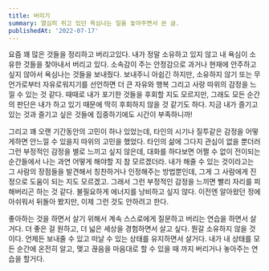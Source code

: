 ```yaml
---
title: 버리기
summary: 열심히 쥐고 있던 욕심나는 일을 놓아주면서 쓴 글.
publishedAt: '2022-07-17'
---
```


요즘 꽤 많은 것들을 정리하고 버리고있다. 내가 정말 소유하고 있지 않고 내 욕심이 소유한 것들을 찾아내서 버리고 있다. 소속감이 주는 안정감으로 과거나 현재에 안주하고 싶지 않아서 욕심나는 것들을 보내줬다. 보내주니 아쉽긴 하지만, 소유하지 않기 또는 무언가로부터 자유로워지기를 선언하면 더 큰 자유와 행복 그리고 사랑 따위의 감정을 느낄 수 있는 것 같다. 때때로 내가 포기한 것들을 후회할 지도 모르지만, 그래도 모든 순간의 판단은 내가 하고 있기 때문에 딱히 후회하지 않을 것 같기도 하다. 지금 내가 즐기고 있는 것과 즐기고 싶은 것들에 집중하기에도 시간이 부족하니까!

그리고 꽤 오랜 기간동안의 고민이 하나 있었는데, 타인의 시기나 질투같은 감정을 어떻게하면 안느낄 수 있을지 따위의 고민을 했었다. 타인의 삶에 그다지 관심이 없을 뿐더러 그런 부정적인 감정을 별로 느끼고 싶지 않은데, 대화를 하다보면 어쩔 수 없이 전이되는 순간들에서 나는 과연 어떻게 해야할 지 참 모르겠더라. 내가 해줄 수 있는 것이라고는 그 사람의 장점들을 발견해서 칭찬하거나 인정해주는 방법뿐인데, 그게 그 사람에게 진정으로 도움이 되는 지도 모르겠고. 그래서 그런 부정적인 감정을 느끼면 빨리 자리를 피해버리곤 하는 것 같다. 불필요하게 에너지를 낭비하고 싶지 않다. 이전엔 알아왔던 정에 아쉬워서 뒤돌아 봤지만, 이제 그런 것도 안하려고 한다.

좋아하는 것을 하면서 살기 위해서 계속 스스로에게 질문하고 버리는 연습을 하면서 살거다. 더 좋은 걸 원하고, 더 넓은 세상을 경험하면서 살고 싶다. 뭔갈 소유하지 않을 것이다. 언제든 보내줄 수 있고 떠날 수 있는 상태를 유지하면서 살거다. 내가 내 상태를 모든 순간에 온전히 알고, 맺고 끊음을 마음대로 할 수 있을 때 까지 버리거나 놓아주는 연습을 할거다.
